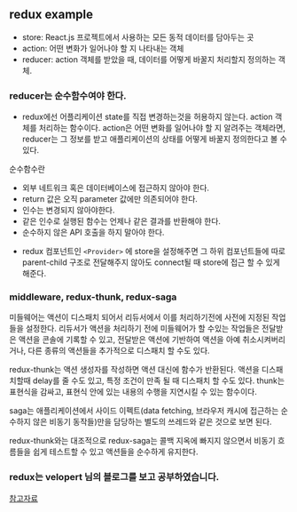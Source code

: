 ## redux example
* store: React.js 프로젝트에서 사용하는 모든 동적 데이터를 담아두는 곳
* action: 어떤 변화가 일어나야 할 지 나타내는 객체
* reducer: action 객체를 받았을 때, 데이터를 어떻게 바꿀지 처리할지 정의하는 객체.

### reducer는 순수함수여야 한다.
- redux에선 어플리케이션 state를 직접 변경하는것을 허용하지 않는다. action 객체를 처리하는 함수이다. action은 어떤 변화를 일어나야 할 지 알려주는 객체라면, reducer는 그 정보를 받고 애플리케이션의 상태를 어떻게 바꿀지 정의한다고 볼 수 있다.

순수함수란
* 외부 네트워크 혹은 데이터베이스에 접근하지 않아야 한다.
* return 값은 오직 parameter 값에만 의존되어야 한다.
* 인수는 변경되지 않아야한다.
* 같은 인수로 실행된 함수는 언제나 같은 결과를 반환해야 한다.
* 순수하지 않은 API 호출을 하지 말아야 한다.

- redux 컴포넌트인 `<Provider>` 에 store을 설정해주면 그 하위 컴포넌트들에 따로 parent-child 구조로 전달해주지 않아도 connect될 때 store에 접근 할 수 있게 해준다.

### middleware, redux-thunk, redux-saga
미들웨어는 액션이 디스패치 되어서 리듀서에서 이를 처리하기전에 사전에 지정된 작업들을 설정한다. 리듀서가 액션을 처리하기 전에 미들웨어가 할 수있는 작업들은 전달받은 액션을 콘솔에 기록할 수 있고, 전달받은 액션에 기반하여 액션을 아예 취소시켜버리거나, 다른 종류의 액션들을 추가적으로 디스패치 할 수도 있다.

redux-thunk는 액션 생성자를 작성하면 액션 대신에 함수가 반환된다. 액션을 디스패치할때 delay를 줄 수도 있고, 특정 조건이 만족 될 때 디스패치 할 수도 있다.
thunk는 표현식을 감싸고, 표현식 안에 있는 내용의 수행을 지연시킬 수 있는 함수이다.

saga는 애플리케이션에서 사이드 이펙트(data fetching, 브라우저 캐시에 접근하는 순수하지 않은 비동기 동작들)만을 담당하는 별도의 쓰레드와 같은 것으로 보면 된다.

redux-thunk와는 대조적으로 redux-saga는 콜백 지옥에 빠지지 않으면서 비동기 흐름들을 쉽게 테스트할 수 있고 액션들을 순수하게 유지한다.

### redux는 velopert 님의 블로그를 보고 공부하였습니다.
[참고자료](https://velopert.com/1226)
